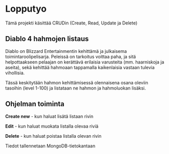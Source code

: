 # Lopputyo

Tämä projekti käsittää CRUDin (Create, Read, Update ja Delete)

## Diablo 4 hahmojen listaus

Diablo on Blizzard Entertainmentin kehittämä ja julkaisema toimintaroolipelisarja.
Peleissä on tarkoitus voittaa paha, ja sitä helpottaakseen pelaajan on kerättävä erilaisia varusteita (mm. haarniskoja ja aseita), sekä kehittää hahmoaan tappamalla kaikenlaisia vastaan tulevia vihollisia.

Tässä keskitytään hahmon kehittämisessä olennaisena osana oleviin tasoihin (level 1-100)
ja listataan ne hahmon ja hahmoluokan lisäksi.

## Ohjelman toiminta

**Create new** - kun haluat lisätä listaan rivin

**Edit** - kun haluat muokata listalla olevaa riviä

**Delete** - kun haluat poistaa listalla olevan rivin

Tiedot tallennetaan MongoDB-tietokantaan